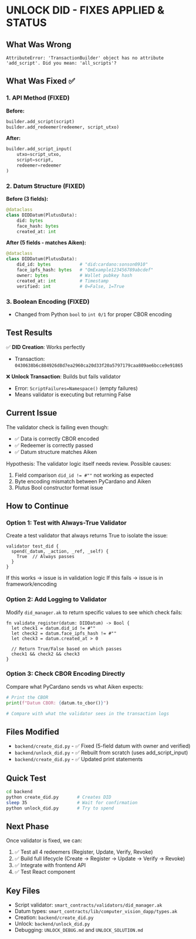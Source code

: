 # UNLOCK DID - FIXES APPLIED & STATUS

## What Was Wrong
```
AttributeError: 'TransactionBuilder' object has no attribute 'add_script'. Did you mean: 'all_scripts'?
```

## What Was Fixed ✅

### 1. API Method (FIXED)
**Before:**
```python
builder.add_script(script)
builder.add_redeemer(redeemer, script_utxo)
```

**After:**
```python
builder.add_script_input(
    utxo=script_utxo,
    script=script,
    redeemer=redeemer
)
```

### 2. Datum Structure (FIXED)
**Before (3 fields):**
```python
@dataclass
class DIDDatum(PlutusData):
    did: bytes
    face_hash: bytes
    created_at: int
```

**After (5 fields - matches Aiken):**
```python
@dataclass
class DIDDatum(PlutusData):
    did_id: bytes           # "did:cardano:sonson0910"
    face_ipfs_hash: bytes   # "QmExample123456789abcdef"
    owner: bytes            # Wallet pubkey hash
    created_at: int         # Timestamp
    verified: int           # 0=False, 1=True
```

### 3. Boolean Encoding (FIXED)
- Changed from Python `bool` to `int 0/1` for proper CBOR encoding

## Test Results

✅ **DID Creation**: Works perfectly
- Transaction: `0430638b6c884926d8d7ea2960ca20d33f20a5797179caa809ae6bcce9e91865`

❌ **Unlock Transaction**: Builds but fails validator
- Error: `ScriptFailures=Namespace()` (empty failures)
- Means validator is executing but returning False

## Current Issue

The validator check is failing even though:
- ✅ Data is correctly CBOR encoded
- ✅ Redeemer is correctly passed
- ✅ Datum structure matches Aiken

Hypothesis: The validator logic itself needs review.
Possible causes:
1. Field comparison `did_id != #""` not working as expected
2. Byte encoding mismatch between PyCardano and Aiken
3. Plutus Bool constructor format issue

## How to Continue

### Option 1: Test with Always-True Validator
Create a test validator that always returns True to isolate the issue:

```aiken
validator test_did {
  spend(_datum, _action, _ref, _self) {
    True  // Always passes
  }
}
```

If this works → issue is in validation logic
If this fails → issue is in framework/encoding

### Option 2: Add Logging to Validator
Modify `did_manager.ak` to return specific values to see which check fails:

```aiken
fn validate_register(datum: DIDDatum) -> Bool {
  let check1 = datum.did_id != #""
  let check2 = datum.face_ipfs_hash != #""
  let check3 = datum.created_at > 0

  // Return True/False based on which passes
  check1 && check2 && check3
}
```

### Option 3: Check CBOR Encoding Directly
Compare what PyCardano sends vs what Aiken expects:

```python
# Print the CBOR
print(f"Datum CBOR: {datum.to_cbor()}")

# Compare with what the validator sees in the transaction logs
```

## Files Modified
- `backend/create_did.py` - ✅ Fixed (5-field datum with owner and verified)
- `backend/unlock_did.py` - ✅ Rebuilt from scratch (uses add_script_input)
- `backend/create_did.py` - ✅ Updated print statements

## Quick Test
```bash
cd backend
python create_did.py       # Creates DID
sleep 35                   # Wait for confirmation
python unlock_did.py       # Try to spend
```

## Next Phase
Once validator is fixed, we can:
1. ✅ Test all 4 redeemers (Register, Update, Verify, Revoke)
2. ✅ Build full lifecycle (Create → Register → Update → Verify → Revoke)
3. ✅ Integrate with frontend API
4. ✅ Test React component

## Key Files
- Script validator: `smart_contracts/validators/did_manager.ak`
- Datum types: `smart_contracts/lib/computer_vision_dapp/types.ak`
- Creation: `backend/create_did.py`
- Unlock: `backend/unlock_did.py`
- Debugging: `UNLOCK_DEBUG.md` and `UNLOCK_SOLUTION.md`
